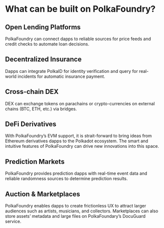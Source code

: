 # What can be built on PolkaFoundry?

## Open Lending Platforms
PolkaFoundry can connect dapps to reliable sources for price feeds and credit checks to automate loan decisions.

## Decentralized Insurance
Dapps can integrate PolkaID for identity verification and query for real-world incidents for automatic insurance payment.

## Cross-chain DEX
DEX can exchange tokens on parachains or crypto-currencies on external chains (BTC, ETH, etc.) via bridges.

## DeFi Derivatives
With PolkaFoundry’s EVM support, it is strait-forward to bring ideas from Ethereum derivatives dapps to the Polkadot ecosystem. The smart and intuitive features of PolkaFoundry can drive new innovations into this space.

## Prediction Markets
PolkaFoundry provides prediction dapps with real-time event data and reliable randomness sources to determine prediction results.

## Auction & Marketplaces
PolkaFoundry enables dapps to create frictionless UX to attract larger audiences such as artists, musicians, and collectors. Marketplaces can also store assets’ metadata and large files on PolkaFoundary’s DocuGuard service.

